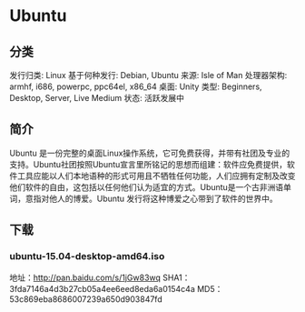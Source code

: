 # Ubuntu

## 分类
发行归类: Linux
基于何种发行: Debian, Ubuntu
来源: Isle of Man
处理器架构: armhf, i686, powerpc, ppc64el, x86_64
桌面: Unity
类型: Beginners, Desktop, Server, Live Medium
状态: 活跃发展中

## 简介
Ubuntu 是一份完整的桌面Linux操作系统，它可免费获得，并带有社团及专业的支持。Ubuntu社团按照Ubuntu宣言里所铭记的思想而组建：软件应免费提供，软件工具应能以人们本地语种的形式可用且不牺牲任何功能，人们应拥有定制及改变他们软件的自由，这包括以任何他们认为适宜的方式。Ubuntu是一个古非洲语单词，意指对他人的博爱。Ubuntu 发行将这种博爱之心带到了软件的世界中。

## 下载
### ubuntu-15.04-desktop-amd64.iso
地址：http://pan.baidu.com/s/1jGw83wq
SHA1：3fda7146a4d3b27cb05a4ee6eed8eda6a0154c4a
MD5：53c869eba8686007239a650d903847fd